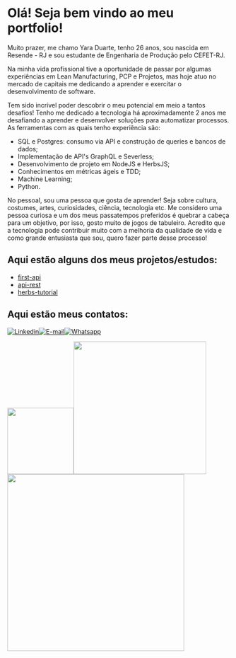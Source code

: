 # Olá! Seja bem vindo ao meu portfolio!

Muito prazer, me chamo Yara Duarte, tenho 26 anos, sou nascida em Resende - RJ e sou estudante de Engenharia de Produção pelo CEFET-RJ. 

Na minha vida profissional tive a oportunidade de passar por algumas experiências em Lean Manufacturing, PCP e Projetos, mas hoje atuo no mercado de capitais me dedicando a aprender e exercitar o desenvolvimento de software.

Tem sido incrível poder descobrir o meu potencial em meio a tantos desafios! Tenho me dedicado a tecnologia há aproximadamente 2 anos me desafiando a aprender e desenvolver soluções para automatizar processos. As ferramentas com as quais tenho experiência são: 

- SQL e Postgres: consumo via API e construção de queries e bancos de dados;
- Implementação de API's GraphQL e Severless;
- Desenvolvimento de projeto em NodeJS e HerbsJS;
- Conhecimentos em métricas ágeis e TDD;
- Machine Learning;
- Python.

No pessoal, sou uma pessoa que gosta de aprender! Seja sobre cultura, costumes, artes, curiosidades, ciência, tecnologia etc. Me considero uma pessoa curiosa e um dos meus passatempos preferidos é quebrar a cabeça para um objetivo, por isso, gosto muito de jogos de tabuleiro. Acredito que a tecnologia pode contribuir muito com a melhoria da qualidade de vida e como grande entusiasta que sou, quero fazer parte desse processo!

## Aqui estão alguns dos meus projetos/estudos:

- [first-api](https://github.com/yaraduarte/first-api)
- [api-rest](https://github.com/yaraduarte/api-rest)
- [herbs-tutorial](https://github.com/yaraduarte/herbs-tutorial)

## Aqui estão meus contatos:
[![Linkedin](https://encrypted-tbn0.gstatic.com/images?q=tbn:ANd9GcSRf35OIooTdHPPZt2WvrTYWk-oQuzor6VZPgo4xP82&s)](https://www.linkedin.com/in/yaralauritoduarte/)[![E-mail](https://img.ibxk.com.br/2014/11/programas/70504815.png)](mailto:yaralauritoduarte@gmail.com)[![Whatsapp](https://scontent.fstu6-1.fna.fbcdn.net/v/t39.8562-6/302524815_3448899778679909_2843186333341006023_n.png?_nc_cat=104&ccb=1-7&_nc_sid=6825c5&_nc_ohc=56TFYGjJBrcAX8OOdJz&_nc_ht=scontent.fstu6-1.fna&oh=00_AfDTcYBXiU5vdNaPCPtqDTJhukQmnGM3pUn7lFAuh0jgdQ&oe=63D348CF)](https://wa.me/5524998123243)

[<img src="https://img.ibxk.com.br/2014/11/programas/70504815.png" width="150"/>](mailto:yaralauritoduarte@gmail.com)[<img src="https://encrypted-tbn0.gstatic.com/images?q=tbn:ANd9GcSRf35OIooTdHPPZt2WvrTYWk-oQuzor6VZPgo4xP82&s" width="300"/>](https://www.linkedin.com/in/yaralauritoduarte/)[<img src="https://scontent.fstu6-1.fna.fbcdn.net/v/t39.8562-6/302524815_3448899778679909_2843186333341006023_n.png?_nc_cat=104&ccb=1-7&_nc_sid=6825c5&_nc_ohc=56TFYGjJBrcAX8OOdJz&_nc_ht=scontent.fstu6-1.fna&oh=00_AfDTcYBXiU5vdNaPCPtqDTJhukQmnGM3pUn7lFAuh0jgdQ&oe=63D348CF" width="400"/>](https://wa.me/5524998123243)
